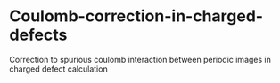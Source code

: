 # Coulomb-correction-in-charged-defects
Correction to spurious coulomb interaction between periodic images in charged defect calculation
